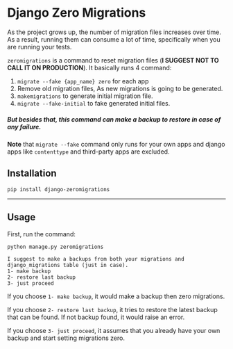 # Django Zero Migrations
As the project grows up, the number of migration files increases over time.
As a result, running them can consume a lot of time, specifically when you are running your tests.

`zeromigrations` is a command to reset migration files (**I SUGGEST NOT TO CALL IT ON PRODUCTION**).
It basically runs 4 command:

1. `migrate --fake {app_name} zero` for each app
2. Remove old migration files, As new migrations is going to be generated.
3. `makemigrations` to generate initial migration file.
4. `migrate --fake-initial` to fake generated initial files.

##### But besides that, this command can make a _backup_ to _restore_ in case of any failure.

**Note** that `migrate --fake` command only runs for your own apps and django apps like `contenttype` and third-party apps are excluded. 

## Installation
```shell
pip install django-zeromigrations
```

-----
## Usage
First, run the command:
```
python manage.py zeromigrations

I suggest to make a backups from both your migrations and django_migrations table (just in case).
1- make backup
2- restore last backup
3- just proceed
```
If you choose `1- make backup`, it would make a backup then zero migrations.

If you choose `2- restore last backup`, it tries to restore the latest backup that can be found. If not backup found,
it would raise an error.

If you choose `3- just proceed`, it assumes that you already have your own backup and start setting migrations zero.

